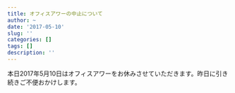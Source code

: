 ```yaml
---
title: オフィスアワーの中止について
author: ~
date: '2017-05-10'
slug: ''
categories: []
tags: []
description: ''
---
```


本日2017年5月10日はオフィスアワーをお休みさせていただきます。昨日に引き続きご不便おかけします。
